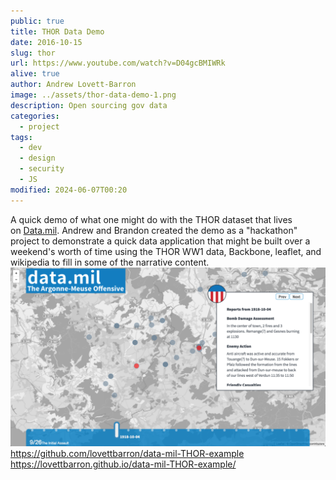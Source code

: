 ```yaml
---
public: true
title: THOR Data Demo
date: 2016-10-15
slug: thor
url: https://www.youtube.com/watch?v=D04gcBMIWRk
alive: true
author: Andrew Lovett-Barron
image: ../assets/thor-data-demo-1.png
description: Open sourcing gov data
categories:
  - project
tags:
  - dev
  - design
  - security
  - JS
modified: 2024-06-07T00:20
---
```


A quick demo of what one might do with the THOR dataset that lives on [Data.mil](http://data.mil/). Andrew and Brandon created the demo as a "hackathon" project to demonstrate a quick data application that might be built over a weekend's worth of time using the THOR WW1 data, Backbone, leaflet, and wikipedia to fill in some of the narrative content.
![](../_assets/thor-data-demo-1.png)
https://github.com/lovettbarron/data-mil-THOR-example
https://lovettbarron.github.io/data-mil-THOR-example/
